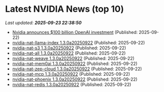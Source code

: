 # Latest NVIDIA News (top 10)
_Last updated: **2025-09-23 22:38:50**_

- [Nvidia announces $100 billion OpenAI investment](https://biztoc.com/x/e954376095f253a3) (Published: 2025-09-22)
- [nvidia-nat-llama-index 1.3.0a20250922](https://pypi.org/project/nvidia-nat-llama-index/1.3.0a20250922/) (Published: 2025-09-22)
- [nvidia-nat-s3 1.3.0a20250922](https://pypi.org/project/nvidia-nat-s3/1.3.0a20250922/) (Published: 2025-09-22)
- [nvidia-nat-all 1.3.0a20250922](https://pypi.org/project/nvidia-nat-all/1.3.0a20250922/) (Published: 2025-09-22)
- [nvidia-nat-weave 1.3.0a20250922](https://pypi.org/project/nvidia-nat-weave/1.3.0a20250922/) (Published: 2025-09-22)
- [nvidia-nat-mem0ai 1.3.0a20250922](https://pypi.org/project/nvidia-nat-mem0ai/1.3.0a20250922/) (Published: 2025-09-22)
- [nvidia-nat-zep-cloud 1.3.0a20250922](https://pypi.org/project/nvidia-nat-zep-cloud/1.3.0a20250922/) (Published: 2025-09-22)
- [nvidia-nat-mcp 1.3.0a20250922](https://pypi.org/project/nvidia-nat-mcp/1.3.0a20250922/) (Published: 2025-09-22)
- [nvidia-nat-phoenix 1.3.0a20250922](https://pypi.org/project/nvidia-nat-phoenix/1.3.0a20250922/) (Published: 2025-09-22)
- [nvidia-nat-redis 1.3.0a20250922](https://pypi.org/project/nvidia-nat-redis/1.3.0a20250922/) (Published: 2025-09-22)
